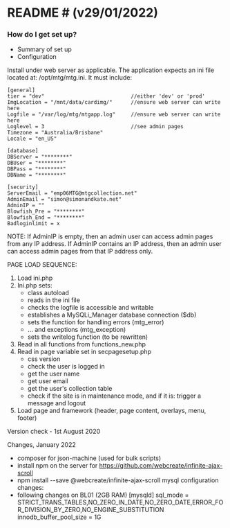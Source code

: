 # README # (v29/01/2022)

### How do I get set up? ### 

* Summary of set up
* Configuration

Install under web server as applicable.
The application expects an ini file located at: /opt/mtg/mtg.ini. It must include:

    [general]
    tier = "dev"                            //either 'dev' or 'prod'
    ImgLocation = "/mnt/data/cardimg/"      //ensure web server can write here
    Logfile = "/var/log/mtg/mtgapp.log"     //ensure web server can write here
    Loglevel = 3                            //see admin pages
    Timezone = "Australia/Brisbane"
    Locale = "en_US" 

    [database]
    DBServer = "********"
    DBUser = "********"
    DBPass = "********"
    DBName = "********"

    [security]
    ServerEmail = "emp06MTG@mtgcollection.net"
    AdminEmail = "simon@simonandkate.net"
    AdminIP = ""
    Blowfish_Pre = "********"
    Blowfish_End = "********"
    Badloginlimit = x

NOTE: 
If AdminIP is empty, then an admin user can access admin pages from any IP address.
If AdminIP contains an IP address, then an admin user can access admin pages from
that IP address only.

PAGE LOAD SEQUENCE:

1. Load ini.php
2. Ini.php sets:
    - class autoload
    - reads in the ini file
    - checks the logfile is accessible and writable
    - establishes a MySQLi_Manager database connection ($db)
    - sets the function for handling errors (mtg_error)
    - ... and exceptions (mtg_exception)
    - sets the writelog function (to be rewritten)
3. Read in all functions from functions_new.php
4. Read in page variable set in secpagesetup.php
    - css version
    - check the user is logged in
    - get the user name
    - get user email
    - get the user's collection table
    - check if the site is in maintenance mode, and if it is: trigger a message and logout
5. Load page and framework (header, page content, overlays, menu, footer)

Version check - 1st August 2020

Changes, January 2022
- composer for json-machine (used for bulk scripts)
- install npm on the server for https://github.com/webcreate/infinite-ajax-scroll
- npm install --save @webcreate/infinite-ajax-scroll
mysql configuration changes:
- following changes on BL01 (2GB RAM)
[mysqld]
sql_mode = STRICT_TRANS_TABLES,NO_ZERO_IN_DATE,NO_ZERO_DATE,ERROR_FOR_DIVISION_BY_ZERO,NO_ENGINE_SUBSTITUTION
innodb_buffer_pool_size = 1G